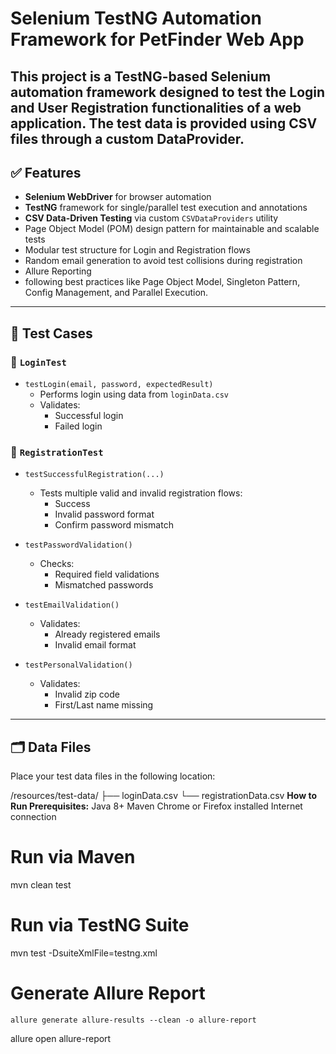 # Selenium TestNG Automation Framework for PetFinder Web App

This project is a TestNG-based Selenium automation framework designed to test the **Login** and **User Registration** functionalities of a web application. The test data is provided using CSV files through a custom DataProvider.
---

## ✅ Features

- **Selenium WebDriver** for browser automation
- **TestNG** framework for single/parallel test execution and annotations
- **CSV Data-Driven Testing** via custom `CSVDataProviders` utility
- Page Object Model (POM) design pattern for maintainable and scalable tests
- Modular test structure for Login and Registration flows
- Random email generation to avoid test collisions during registration
- Allure Reporting
- following best practices like Page Object Model, Singleton Pattern, Config Management, and Parallel Execution.

---

## 🧪 Test Cases

### 🔐 `LoginTest`

- `testLogin(email, password, expectedResult)`
  - Performs login using data from `loginData.csv`
  - Validates:
    - Successful login
    - Failed login

### 📝 `RegistrationTest`

- `testSuccessfulRegistration(...)`
  - Tests multiple valid and invalid registration flows:
    - Success
    - Invalid password format
    - Confirm password mismatch

- `testPasswordValidation()`
  - Checks:
    - Required field validations
    - Mismatched passwords

- `testEmailValidation()`
  - Validates:
    - Already registered emails
    - Invalid email format

- `testPersonalValidation()`
  - Validates:
    - Invalid zip code
    - First/Last name missing

---

## 🗂️ Data Files

Place your test data files in the following location:

/resources/test-data/
├── loginData.csv
└── registrationData.csv
**How to Run
Prerequisites:**
Java 8+
Maven
Chrome or Firefox installed
Internet connection

# Run via Maven

mvn clean test

# Run via TestNG Suite 

mvn test -DsuiteXmlFile=testng.xml

# Generate Allure Report
	allure generate allure-results --clean -o allure-report
  allure open allure-report


